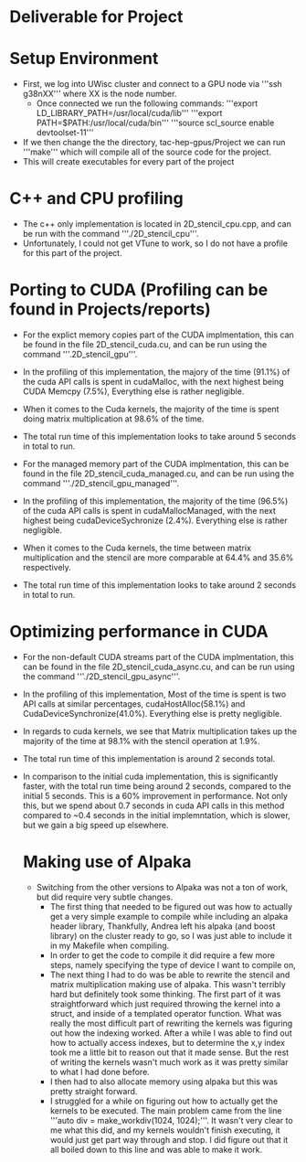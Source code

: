 # Deliverable for Project

# Setup Environment
- First, we log into UWisc cluster and connect to a GPU node via '''ssh g38nXX''' where XX is the node number.
    - Once connected we run the following commands:
    '''export LD_LIBRARY_PATH=/usr/local/cuda/lib'''
    '''export PATH=$PATH:/usr/local/cuda/bin'''
    '''source scl_source enable devtoolset-11'''
- If we then change the the directory, tac-hep-gpus/Project we can run '''make''' which will compile all of the source code for the project.
- This will create executables for every part of the project

# C++ and CPU profiling
- The c++ only implementation is located in 2D_stencil_cpu.cpp, and can be run with the command '''./2D_stencil_cpu'''.
- Unfortunately, I could not get VTune to work, so I do not have a profile for this part of the project.

# Porting to CUDA (Profiling can be found in Projects/reports)
- For the explict memory copies part of the CUDA implmentation, this can be found in the file 2D_stencil_cuda.cu, and can be run using the command '''.2D_stencil_gpu'''.
- In the profiling of this implementation, the majory of the time (91.1%) of the cuda API calls is spent in cudaMalloc, with the next highest being CUDA Memcpy (7.5%),
  Everything else is rather negligible.
- When it comes to the Cuda kernels, the majority of the time is spent doing matrix multiplication at 98.6% of the time.
- The total run time of this implementation looks to take around 5 seconds in total to run.

- For the managed memory part of the CUDA implmentation, this can be found in the file 2D_stencil_cuda_managed.cu, and can be run using the command 
'''./2D_stencil_gpu_managed'''.
- In the profiling of this implementation, the majority of the time (96.5%) of the cuda API calls is spent in cudaMallocManaged, with the next highest being cudaDeviceSychronize (2.4%). Everything else is rather negligible.
- When it comes to the Cuda kernels, the time between matrix multiplication and the stencil are more comparable at 64.4% and 35.6% respectively.
- The total run time of this implementation looks to take around 2 seconds in total to run.

# Optimizing performance in CUDA
- For the non-default CUDA streams part of the CUDA implmentation, this can be found in the file 2D_stencil_cuda_async.cu, and can be run using the command 
'''./2D_stencil_gpu_async'''.
- In the profiling of this implementation, Most of the time is spent is two API calls at similar percentages, cudaHostAlloc(58.1%) and CudaDeviceSynchronize(41.0%).
  Everything else is pretty negligible.
- In regards to cuda kernels, we see that Matrix multiplication takes up the majority of the time at 98.1% with the stencil operation at 1.9%.
- The total run time of this implementation is around 2 seconds total.

- In comparison to the initial cuda implementation, this is significantly faster, with the total run time being around 2 seconds, compared to the initial 5 seconds.
  This is a 60% improvement in performance. Not only this, but we spend about 0.7 seconds in cuda API calls in this method compared to ~0.4 seconds in the initial implemntation, which is slower, but we gain a big speed up elsewhere.

  # Making use of Alpaka
  - Switching from the other versions to Alpaka was not a ton of work, but did require very subtle changes.
    - The first thing that needed to be figured out was how to actually get a very simple example to compile while including an alpaka header library,
      Thankfully, Andrea left his alpaka (and boost library) on the cluster ready to go, so I was just able to include it in my Makefile when compiling.
    - In order to get the code to compile it did require a few more steps, namely specifying the type of device I want to compile on, 
    - The next thing I had to do was be able to rewrite the stencil and matrix multiplication making use of alpaka. This wasn't terribly hard but definitely took some thinking. The first part of it was straightforward which just required throwing the kernel into a struct, and inside of a templated operator function. What was really the most difficult part of rewriting the kernels was figuring out how the indexing worked. After a while I was able to find out how to actually access indexes, but to determine the x,y index took me a little bit to reason out that it made sense. But the rest of writing the kernels wasn't much work as it was pretty similar to what I had done before.
    - I then had to also allocate memory using alpaka but this was pretty straight forward.
    - I struggled for a while on figuring out how to actually get the kernels to be executed. The main problem came from the line '''auto div = make_workdiv<Acc1D>(1024, 1024);'''. It wasn't very clear to me what this did, and my kernels wouldn't finish executing, it would just get part way through and stop. I did figure out that it all boiled down to this line and was able to make it work.

